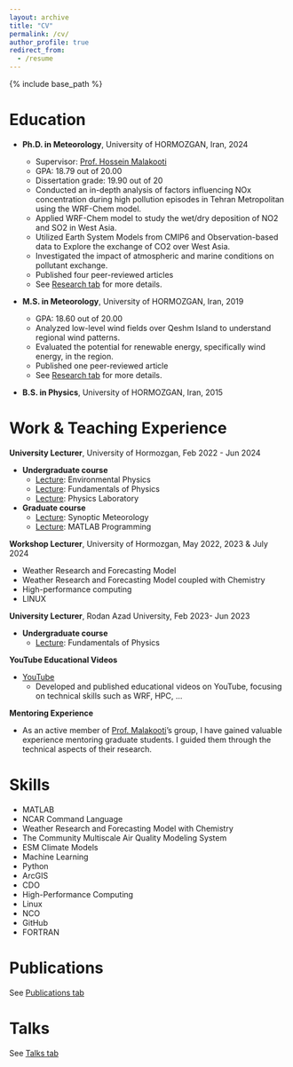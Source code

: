 ```yaml
---
layout: archive
title: "CV"
permalink: /cv/
author_profile: true
redirect_from:
  - /resume
---
```


{% include base_path %}

Education
======
* **Ph.D. in Meteorology**, University of HORMOZGAN, Iran, 2024
  * Supervisor: [Prof. Hossein Malakooti](https://scholar.google.com/citations?user=FVVKDnkAAAAJ&hl=en)
  * GPA: 18.79 out of 20.00
  * Dissertation grade: 19.90 out of 20
  * Conducted an in-depth analysis of factors influencing NOx concentration during high pollution episodes in Tehran Metropolitan using the WRF-Chem model.
  * Applied WRF-Chem model to study the wet/dry deposition of NO2 and SO2 in West Asia.
  * Utilized Earth System Models from CMIP6 and Observation-based data to Explore the exchange of CO2 over West Asia.
  * Investigated the impact of atmospheric and marine conditions on pollutant exchange.
  * Published four peer-reviewed articles
  * See [Research tab](https://monazarghamipour.github.io/research/) for more details.
    
* **M.S. in Meteorology**, University of HORMOZGAN, Iran, 2019
  * GPA: 18.60 out of 20.00
  * Analyzed low-level wind fields over Qeshm Island to understand regional wind patterns.
  * Evaluated the potential for renewable energy, specifically wind energy, in the region.
  * Published one peer-reviewed article
  * See [Research tab](https://monazarghamipour.github.io/research/) for more details.
* **B.S. in Physics**, University of HORMOZGAN, Iran, 2015

Work & Teaching Experience
======
**University Lecturer**, University of Hormozgan, Feb 2022 - Jun 2024<br/>
  *  **Undergraduate course**
       * <ins>Lecture</ins>: Environmental Physics
       * <ins>Lecture</ins>: Fundamentals of Physics
       * <ins>Lecture</ins>: Physics Laboratory
  * **Graduate course**
       * <ins>Lecture</ins>: Synoptic Meteorology
       * <ins>Lecture</ins>: MATLAB Programming

**Workshop Lecturer**, University of Hormozgan, May 2022, 2023 & July 2024
  * Weather Research and Forecasting Model
  * Weather Research and Forecasting Model coupled with Chemistry
  * High-performance computing
  * LINUX 

**University Lecturer**, Rodan Azad University, Feb 2023- Jun 2023
  *  **Undergraduate course**
       * <ins>Lecture</ins>: Fundamentals of Physics

**YouTube Educational Videos**
   * [YouTube](https://www.youtube.com/@MonaZarghamipour)
     * Developed and published educational videos on YouTube, focusing on technical skills such as WRF, HPC, …

**Mentoring Experience**
   * As an active member of [Prof. Malakooti](https://scholar.google.com/citations?user=FVVKDnkAAAAJ&hl=en)’s group, I have gained valuable experience mentoring graduate students. I guided them through the technical aspects of their research.
  
Skills
======
*	MATLAB	
*	NCAR Command Language      
*	Weather Research and Forecasting Model with Chemistry 
*	The Community Multiscale Air Quality Modeling System
*	ESM Climate Models	
*	Machine Learning
*	Python	
*	ArcGIS
*	CDO	
*	High-Performance Computing
*	Linux	
*	NCO 
*	GitHub	
*	FORTRAN


Publications
======
  See [Publications tab](https://monazarghamipour.github.io/publications/)
  
Talks
======
  See [Talks tab](https://monazarghamipour.github.io/talks/)
  

